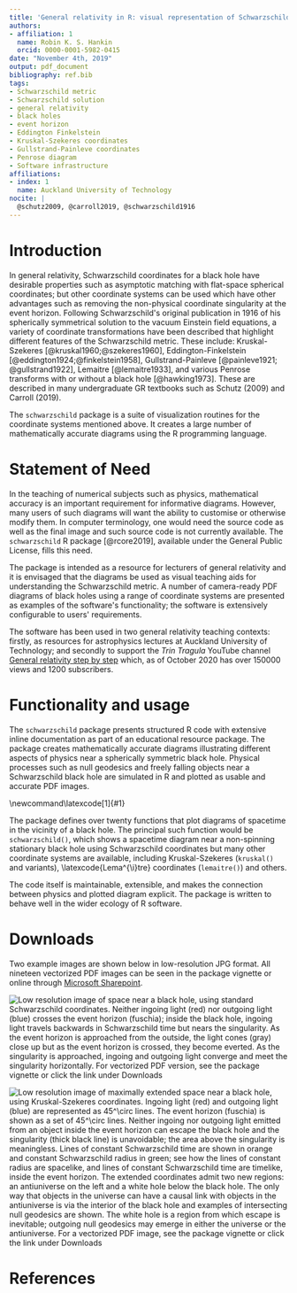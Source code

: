 ```yaml
---
title: 'General relativity in R: visual representation of Schwarzschild space using different coordinate systems'
authors:
- affiliation: 1
  name: Robin K. S. Hankin
  orcid: 0000-0001-5982-0415
date: "November 4th, 2019"
output: pdf_document
bibliography: ref.bib
tags:
- Schwarzschild metric
- Schwarzschild solution
- general relativity
- black holes
- event horizon
- Eddington Finkelstein
- Kruskal-Szekeres coordinates
- Gullstrand-Painleve coordinates
- Penrose diagram
- Software infrastructure
affiliations:
- index: 1
  name: Auckland University of Technology
nocite: |
  @schutz2009, @carroll2019, @schwarzschild1916
---
```


# Introduction


In general relativity, Schwarzschild coordinates for a black hole have
desirable properties such as asymptotic matching with flat-space
spherical coordinates; but other coordinate systems can be used which
have other advantages such as removing the non-physical coordinate
singularity at the event horizon.  Following Schwarzschild's original
publication in 1916 of his spherically symmetrical solution to the
vacuum Einstein field equations, a variety of coordinate
transformations have been described that highlight different features
of the Schwarzschild metric.  These include: Kruskal-Szekeres
[@kruskal1960;@szekeres1960], Eddington-Finkelstein
[@eddington1924;@finkelstein1958], Gullstrand-Painleve [@painleve1921;
@gullstrand1922], Lemaitre [@lemaitre1933], and various Penrose
transforms with or without a black hole [@hawking1973].  These are
described in many undergraduate GR textbooks such as Schutz (2009) and
Carroll (2019).

The `schwarzschild` package is a suite of visualization routines for
the coordinate systems mentioned above.  It creates a large number of
mathematically accurate diagrams using the R programming language.

# Statement of Need

In the teaching of numerical subjects such as physics, mathematical
accuracy is an important requirement for informative diagrams.
However, many users of such diagrams will want the ability to
customise or otherwise modify them.  In computer terminology, one would
need the source code as well as the final image and such source code
is not currently available.  The `schwarzschild` R package
[@rcore2019], available under the General Public License, fills this
need.

The package is intended as a resource for lecturers of general
relativity and it is envisaged that the diagrams be used as visual
teaching aids for understanding the Schwarzschild metric.  A number of
camera-ready PDF diagrams of black holes using a range of coordinate
systems are presented as examples of the software's functionality; the
software is extensively configurable to users' requirements.

The software has been used in two general relativity teaching
contexts: firstly, as resources for astrophysics lectures at Auckland
University of Technology; and secondly to support the _Trin Tragula_
YouTube channel [General relativity step by
step](https://www.youtube.com/watch?v=JzCX3FqDIOc&list=PL9_n3Tqzq9iWtgD8POJFdnVUCZ_zw6OiB)
which, as of October 2020 has over 150000 views and 1200 subscribers.

# Functionality and usage

The `schwarzschild` package presents structured R code with extensive
inline documentation as part of an educational resource package.  The
package creates mathematically accurate diagrams illustrating
different aspects of physics near a spherically symmetric black hole.
Physical processes such as null geodesics and freely falling objects
near a Schwarzschild black hole are simulated in R and plotted as
usable and accurate PDF images.

\newcommand\latexcode[1]{#1}

The package defines over twenty functions that plot diagrams of
spacetime in the vicinity of a black hole.  The principal such
function would be `schwarzschild()`, which shows a spacetime diagram
near a non-spinning stationary black hole using Schwarzschild
coordinates but many other coordinate systems are available, including
Kruskal-Szekeres (`kruskal()` and variants), \latexcode{Lema\^{\i}tre}
coordinates (`lemaitre()`) and others.

The code itself is maintainable, extensible, and makes
the connection between physics and plotted diagram explicit.  The
package is written to behave well in the wider ecology of R software.

# Downloads

Two example images are shown below in low-resolution JPG format.  All
nineteen vectorized PDF images can be seen in the package vignette or
online through [Microsoft
Sharepoint](https://autuni-my.sharepoint.com/:f:/g/personal/rhankin_aut_ac_nz/EgX_IANsoOJDmTiH2i9_P20B6ksn9CMHf_TM31w5K3aITg?e=dPxAcp).



![Low resolution image of space near a black
  hole, using standard Schwarzschild coordinates.
  Neither ingoing light (red) nor outgoing light (blue) crosses the
  event horizon (fuschia); inside the black hole, ingoing light
  travels backwards in Schwarzschild time but nears the singularity.
  As the event horizon is approached from the outside, the light cones
  (gray) close up but as the event horizon is crossed, they become
  everted.  As the singularity is approached, ingoing and outgoing
  light converge and meet the singularity horizontally.  For
  vectorized PDF version, see the package vignette or click the link
  under Downloads](schwarzschild.jpg)

![Low resolution image of maximally extended space near a black hole,
  using Kruskal-Szekeres coordinates.  Ingoing light (red) and
  outgoing light (blue) are represented as $45^\circ$ lines.  The
  event horizon (fuschia) is shown as a set of $45^\circ$ lines.  
  Neither ingoing nor outgoing light emitted from an object inside the
  event horizon can escape the black hole and the singularity (thick
  black line) is unavoidable; the area above the singularity is
  meaningless.  Lines of constant Schwarzschild time are shown in
  orange and constant Schwarzschild radius in green; see how the lines
  of constant radius are spacelike, and lines of constant
  Schwarzschild time are timelike, inside the event horizon.  The
  extended coordinates admit two new regions: an antiuniverse on the
  left and a white hole below the black hole.  The only way that
  objects in the universe can have a causal link with objects in the
  antiuniverse is via the interior of the black hole and examples of
  intersecting null geodesics are shown.  The white hole is a region
  from which escape is inevitable; outgoing null geodesics may emerge
  in either the universe or the antiuniverse.  For a vectorized PDF
  image, see the package vignette or click the link under
  Downloads](penrose_BH_extended.jpg)


# References
